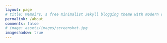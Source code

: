 ```yaml
---
layout: page
# title: Memoirs, a free minimalist Jekyll blogging theme with modern design 
permalink: /about
comments: false
# image: assets/images/screenshot.jpg
imageshadow: true
---
```


<!-- This website is a demonstration to see **Memoirs Jekyll theme** in action. The theme is compatible with Github pages, in fact even this demo itself is created with Github Pages and hosted with Github. 

<a target="_blank" href="https://bootstrapstarter.com/bootstrap-templates/jekyll-theme-memoirs/" class="btn btn-dark"> Get Memoirs for Jekyll &rarr;</a> -->

